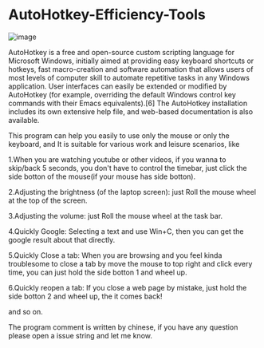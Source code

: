 # AutoHotkey-Efficiency-Tools
![image](https://user-images.githubusercontent.com/88764955/167347921-d6fac774-56f5-408d-abf9-092cd28d31b7.png)
 
AutoHotkey is a free and open-source custom scripting language for Microsoft Windows, initially aimed at providing easy keyboard shortcuts or hotkeys, fast macro-creation and software automation that allows users of most levels of computer skill to automate repetitive tasks in any Windows application. User interfaces can easily be extended or modified by AutoHotkey (for example, overriding the default Windows control key commands with their Emacs equivalents).[6] The AutoHotkey installation includes its own extensive help file, and web-based documentation is also available.

This program can help you easily to use only the mouse or only the keyboard, and It is suitable for various work and leisure scenarios, like 

1.When you are watching youtube or other videos, if you wanna to skip/back 5 seconds, you don't have to control the timebar, just click the side botton of the mouse(if your mouse has side botton).

2.Adjusting the brightness (of the laptop screen): just Roll the mouse wheel at the top of the screen.

3.Adjusting the volume: just Roll the mouse wheel at the task bar.

4.Quickly Google: Selecting a text and use Win+C, then you can get the google result about that directly.

5.Quickly Close a tab: When you are browsing and you feel kinda troublesome to close a tab by move the mouse to top right and click every time, you can just hold the side botton 1 and wheel up.

6.Quickly reopen a tab: If you close a web page by mistake, just hold the side botton 2 and wheel up, the it comes back!

and so on.

The program comment is written by chinese, if you have any question please open a issue string and let me know.

